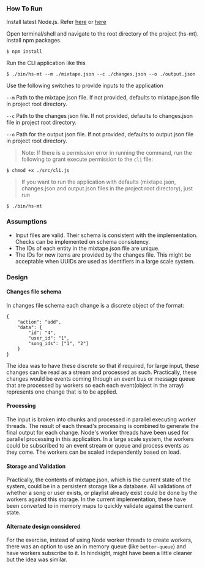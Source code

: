 ### How To Run
Install latest Node.js. Refer [here](https://nodesource.com/blog/installing-nodejs-tutorial-mac-os-x/) or [here](https://dev.to/bettercodingacademy/here-s-how-to-install-node-js-in-under-5-minutes-3igi)

Open terminal/shell and navigate to the root directory of the project (hs-mt).
Install npm packages.
```
$ npm install
```

Run the CLI application like this
```
$ ./bin/hs-mt --m ./mixtape.json --c ./changes.json --o ./output.json
```
Use the following switches to provide inputs to the application

`--m` Path to the mixtape json file. If not provided, defaults to mixtape.json file in project root directory.

`--c` Path to the changes json file. If not provided, defaults to changes.json file in project root directory.

`--o` Path for the output json file. If not provided, defaults to output.json file in project root directory.



>Note: If there is a permission error in running the command, run the following to grant execute permission to the `cli` file:
```
$ chmod +x ./src/cli.js
```

>If you want to run the application with defaults (mixtape.json, changes.json and output.json files in the project root directory), just run
```
$ ./bin/hs-mt
```

### Assumptions
- Input files are valid. Their schema is consistent with the implementation. Checks can be implemented on schema consistency.
- The IDs of each entity in the mixtape.json file are unique.
- The IDs for new items are provided by the changes file. This might be acceptable when UUIDs are used as identifiers in a large scale system.


### Design
#### Changes file schema
In changes file schema each change is a discrete object of the format:
```
{
    "action": "add",
    "data": {
        "id": "4",
        "user_id": "1",
        "song_ids": ["1", "2"]
    }
}
``` 
The idea was to have these discrete so that if required, for large input, these changes can be read as a stream and processed as such. Practically, these changes would be events coming through an event bus or message queue that are processed by workers so each each event(object in the array) represents one change that is to be applied.

#### Processing
The input is broken into chunks and processed in parallel executing worker threads. The result of each thread's processing is combined to generate the final output for each change. Node's worker threads have been used for parallel processing in this application. 
In a large scale system, the workers could be subscribed to an event stream or queue and process events as they come. The workers can be scaled independently based on load.

#### Storage and Validation
Practically, the contents of mixtape.json, which is the current state of the system, could be in a persistent storage like a database. All validations of whether a song or user exists, or playlist already exist could be done by the workers against this storage. In the current implementation, these have been converted to in memory maps to quickly validate against the current state.

#### Alternate design considered
For the exercise, instead of using Node worker threads to create workers, there was an option to use an in memory queue (like `better-queue`) and have workers subscribe to it. In hindsight, might have been a little cleaner but the idea was similar.
